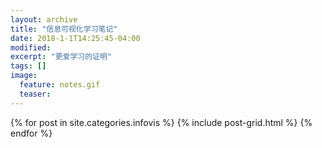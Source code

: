 ```yaml
---
layout: archive
title: "信息可视化学习笔记"
date: 2018-1-1T14:25:45-04:00
modified:
excerpt: "更爱学习的证明"
tags: []
image: 
  feature: notes.gif
  teaser:
---
```



<div class="tiles">
{% for post in site.categories.infovis %}
  {% include post-grid.html %}
{% endfor %}
</div><!-- /.tiles 把所有categories 有 infovis 的列出来-->